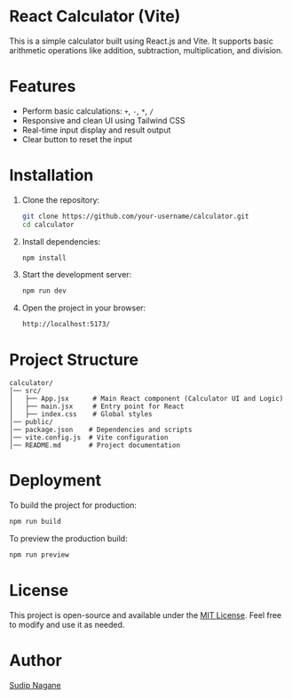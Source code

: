 # React Calculator (Vite)

This is a simple calculator built using React.js and Vite. It supports basic arithmetic operations like addition, subtraction, multiplication, and division.

# Features
- Perform basic calculations: `+`, `-`, `*`, `/`
- Responsive and clean UI using Tailwind CSS
- Real-time input display and result output
- Clear button to reset the input

# Installation

1. Clone the repository:
   ```sh
   git clone https://github.com/your-username/calculator.git
   cd calculator
   ```

2. Install dependencies:
   ```sh
   npm install
   ```

3. Start the development server:
   ```sh
   npm run dev
   ```

4. Open the project in your browser:
   ```
   http://localhost:5173/
   ```

# Project Structure
```
calculator/
│── src/
│   ├── App.jsx      # Main React component (Calculator UI and Logic)
│   ├── main.jsx     # Entry point for React
│   ├── index.css    # Global styles
│── public/
│── package.json    # Dependencies and scripts
│── vite.config.js  # Vite configuration
│── README.md       # Project documentation
```

# Deployment
To build the project for production:
```sh
npm run build
```

To preview the production build:
```sh
npm run preview
```

# License
This project is open-source and available under the [MIT License](LICENSE). Feel free to modify and use it as needed.

# Author
[Sudip Nagane](https://github.com/sudip1415)

